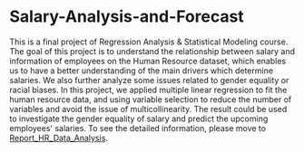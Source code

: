# Salary-Analysis-and-Forecast
This is a final project of Regression Analysis & Statistical Modeling course. The goal of this project is to understand the relationship between salary and information of employees on the Human Resource dataset, which enables us to have a better understanding of the main drivers which determine salaries. We also further analyze some issues related to gender equality or racial biases. In this project, we applied multiple linear regression to fit the human resource data, and using variable selection to reduce the number of variables and avoid the issue of multicollinearity. The result could be used to investigate the gender equality of salary and predict the upcoming employees' salaries. To see the detailed information, please move to [Report_HR_Data_Analysis](https://github.com/TeKaiChou/Salary-Analysis-and-Forecast/blob/f260f2573f26bd2dd3886318316848a4165f366c/Report_HR_Data_Analysis_6414_Group5.pdf).
